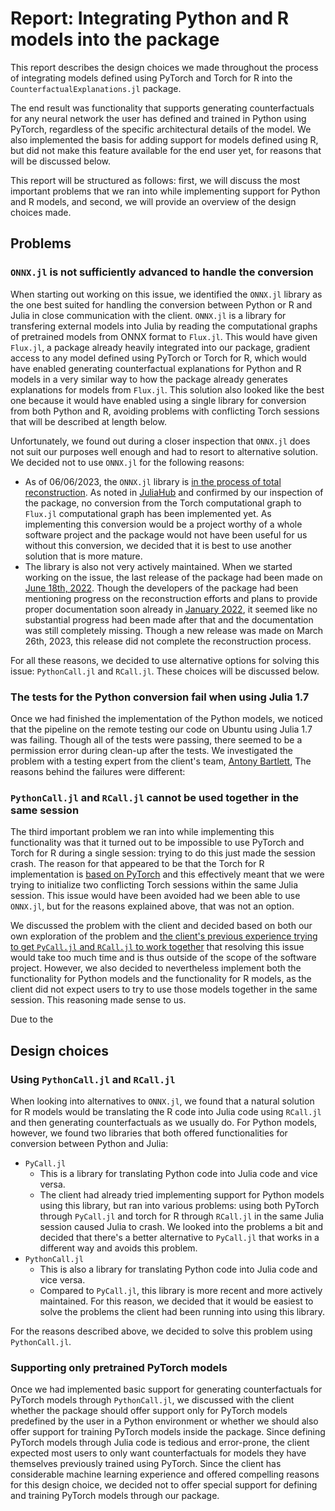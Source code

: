 # Report: Integrating Python and R models into the package

This report describes the design choices we made throughout the process of integrating models defined using PyTorch and Torch for R into the `CounterfactualExplanations.jl` package.

The end result was functionality that supports generating counterfactuals for any neural network the user has defined and trained in Python using PyTorch, regardless of the specific architectural details of the model. We also implemented the basis for adding support for models defined using R, but did not make this feature available for the end user yet, for reasons that will be discussed below.

This report will be structured as follows: first, we will discuss the most important problems that we ran into while implementing support for Python and R models, and second, we will provide an overview of the design choices made.

## Problems

### `ONNX.jl` is not sufficiently advanced to handle the conversion

When starting out working on this issue, we identified the `ONNX.jl` library as the one best suited for handling the conversion between Python or R and Julia in close communication with the client. `ONNX.jl` is a library for transfering external models into Julia by reading the computational graphs of pretrained models from ONNX format to `Flux.jl`. This would have given `Flux.jl`, a package already heavily integrated into our package, gradient access to any model defined using PyTorch or Torch for R, which would have enabled generating counterfactual explanations for Python and R models in a very similar way to how the package already generates explanations for models from `Flux.jl`. This solution also looked like the best one because it would have enabled using a single library for conversion from both Python and R, avoiding problems with conflicting Torch sessions that will be described at length below.

Unfortunately, we found out during a closer inspection that `ONNX.jl` does not suit our purposes well enough and had to resort to alternative solution. We decided not to use `ONNX.jl` for the following reasons:
- As of 06/06/2023, the `ONNX.jl` library is [in the process of total reconstruction](https://github.com/FluxML/ONNX.jl). As noted in [JuliaHub](https://juliahub.com/ui/Packages/ONNX/QUmGg/0.2.4) and confirmed by our inspection of the package, no conversion from the Torch computational graph to `Flux.jl` computational graph has been implemented yet. As implementing this conversion would be a project worthy of a whole software project and the package would not have been useful for us without this conversion, we decided that it is best to use another solution that is more mature.
- The library is also not very actively maintained. When we started working on the issue, the last release of the package had been made on [June 18th, 2022](https://github.com/FluxML/ONNX.jl/releases). Though the developers of the package had been mentioning progress on the reconstruction efforts and plans to provide proper documentation soon already in [January 2022](https://github.com/FluxML/ONNX.jl/issues/60), it seemed like no substantial progress had been made after that and the documentation was still completely missing. Though a new release was made on March 26th, 2023, this release did not complete the reconstruction process.

For all these reasons, we decided to use alternative options for solving this issue: `PythonCall.jl` and `RCall.jl`. These choices will be discussed below.

### The tests for the Python conversion fail when using Julia 1.7

Once we had finished the implementation of the Python models, we noticed that the pipeline on the remote testing our code on Ubuntu using Julia 1.7 was failing. Though all of the tests were passing, there seemed to be a permission error during clean-up after the tests. We investigated the problem with a testing expert from the client's team, [Antony Bartlett](https://www.tudelft.nl/ewi/over-de-faculteit/afdelingen/intelligent-systems/multimedia-computing/people/antony-bartlett), The reasons behind the failures were different: 

### `PythonCall.jl` and `RCall.jl` cannot be used together in the same session

The third important problem we ran into while implementing this functionality was that it turned out to be impossible to use PyTorch and Torch for R during a single session: trying to do this just made the session crash. The reason for that appeared to be that the Torch for R implementation is [based on PyTorch](https://torch.mlverse.org/) and this effectively meant that we were trying to initialize two conflicting Torch sessions within the same Julia session. This issue would have been avoided had we been able to use `ONNX.jl`, but for the reasons explained above, that was not an option.

We discussed the problem with the client and decided based on both our own exploration of the problem and [the client's previous experience trying to get `PyCall.jl` and `RCall.jl` to work together](https://github.com/JuliaTrustworthyAI/CounterfactualExplanations.jl/pull/32) that resolving this issue would take too much time and is thus outside of the scope of the software project. However, we also decided to nevertheless implement both the functionality for Python models and the functionality for R models, as the client did not expect users to try to use those models together in the same session. This reasoning made sense to us.

Due to the

## Design choices

### Using `PythonCall.jl` and `RCall.jl`

When looking into alternatives to `ONNX.jl`, we found that a natural solution for R models would be translating the R code into Julia code using `RCall.jl` and then generating counterfactuals as we usually do. For Python models, however, we found two libraries that both offered functionalities for conversion between Python and Julia:
- `PyCall.jl`
    - This is a library for translating Python code into Julia code and vice versa.
    - The client had already tried implementing support for Python models using this library, but ran into various problems: using both PyTorch through `PyCall.jl` and torch for R through `RCall.jl` in the same Julia session caused Julia to crash. We looked into the problems a bit and decided that there's a better alternative to `PyCall.jl` that works in a different way and avoids this problem.
- `PythonCall.jl`
    - This is also a library for translating Python code into Julia code and vice versa.
    - Compared to `PyCall.jl`, this library is more recent and more actively maintained. For this reason, we decided that it would be easiest to solve the problems the client had been running into using this library.

For the reasons described above, we decided to solve this problem using `PythonCall.jl`.

### Supporting only pretrained PyTorch models

Once we had implemented basic support for generating counterfactuals for PyTorch models through `PythonCall.jl`, we discussed with the client whether the package should offer support only for PyTorch models predefined by the user in a Python environment or whether we should also offer support for training PyTorch models inside the package. Since defining PyTorch models through Julia code is tedious and error-prone, the client expected most users to only want counterfactuals for models they have themselves previously trained using PyTorch. Since the client has considerable machine learning experience and offered compelling reasons for this design choice, we decided not to offer special support for defining and training PyTorch models through our package.